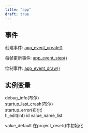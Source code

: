 ```yaml
---
title: "app"
draft: true
---
```

## 事件
创建事件: [app_event_create()](/../脚本/app_event_create "")

每帧更新事件: [app_event_step()](/../脚本/app_event_step "")

绘制事件: [app_event_draw()](/../脚本/app_event_draw "")

## 实例变量
debug_info(布尔)  
startup_last_crash(布尔)  
startup_error(布尔)  
tl_edit(int)  id
value_name_list


value_default 在project_reset()中初始化

